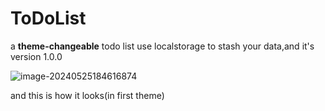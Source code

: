# ToDoList
a **theme-changeable** todo list
use localstorage to stash your data,and it's version 1.0.0

![image-20240525184616874](C:\Users\10350\AppData\Roaming\Typora\typora-user-images\image-20240525184616874.png)

and this is how it looks(in first theme)
